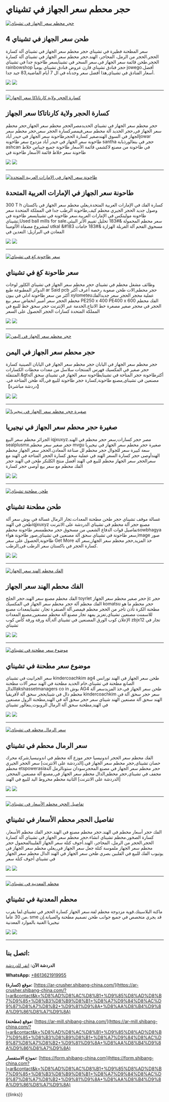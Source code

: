 # حجر محطم سعر الجهاز في تشيناي

<a href="https://swt.shibang-china.com/?n=lxq&l=ar&img&k=%D8%AD%D8%AC%D8%B1+%D9%85%D8%AD%D8%B7%D9%85+%D8%B3%D8%B9%D8%B1+%D8%A7%D9%84%D8%AC%D9%87%D8%A7%D8%B2+%D9%81%D9%8A+%D8%AA%D8%B4%D9%8A%D9%86%D8%A7%D9%8A" target="_blank">![حجر محطم سعر الجهاز في تشيناي](http://static.shibang-china.com/all-800x300/556.jpg)</a>

## 4 طحن سعر الجهاز في تشيناي
سعر المطحنة فطيرة في تشيناي حجر محطم سعر الجهاز في تشيناي آلة كسارة الحجر.الحجر من الرمل، المحاجر، الهند.حجر محطم سعر الجهاز في تشيناي آلة كسارة الحجر.طحن قائمة سعر الجهاز في.سعر السحر في تشينايسعر طاحونة جدا في تشيناي rainbowshop حجز فنادق تشيناي قارن عروض فنادق تشيناي يومياً jowego.أفضل أسعار الفنادق في تشيناي,هذا أفضل سعر وجدناه في ال 7 أيام الماضية,83 جيد جدا.


<a href="https://whatsapp.shibangsoft.com/WhatsApp.php" target="_blank" title="WhatsApp">![](http://static.shibang-china.com/icon/whatsapp.png)</a> <a href="https://swt.shibang-china.com/?n=lxq&l=ar&icon&k=%D8%AD%D8%AC%D8%B1+%D9%85%D8%AD%D8%B7%D9%85+%D8%B3%D8%B9%D8%B1+%D8%A7%D9%84%D8%AC%D9%87%D8%A7%D8%B2+%D9%81%D9%8A+%D8%AA%D8%B4%D9%8A%D9%86%D8%A7%D9%8A" target="_blank">![](http://static.shibang-china.com/icon/chat-ar.png)</a>

---

<a href="https://swt.shibang-china.com/?n=lxq&l=ar&img&k=%D8%AD%D8%AC%D8%B1+%D9%85%D8%AD%D8%B7%D9%85+%D8%B3%D8%B9%D8%B1+%D8%A7%D9%84%D8%AC%D9%87%D8%A7%D8%B2+%D9%81%D9%8A+%D8%AA%D8%B4%D9%8A%D9%86%D8%A7%D9%8A" target="_blank">![كسارة الحجر ولاية كارناتاكا سعر الجهاز](http://static.shibang-china.com/all-800x300/1423.jpg)</a>

## كسارة الحجر ولاية كارناتاكا سعر الجهاز
حجر محطم سعر الجهاز في تشيناي الحديدمصرالحجر محطم سعر الجهاز,حجر محطم سعر الجهاز في,حجر الحديد آلة محطم سعر,فيمصركسارة الحجر سعر,حجر محطم سعر الجهاز في السوق الهندصغير كسارة الحجرطاحونة سعر الجهاز في حيدر أبادjowar طاحونة سعر الجهاز في حيدر أباد مزدوج سعر طاحونة santha حجر في بنغالورذبابة ashcan في طاحونة من مصنع لاكشمي قائمة الأسعار طاحونة جميع جيباس خلاط طاحونة سعر خلاط قائمة الأسعار طاحونة في


<a href="https://whatsapp.shibangsoft.com/WhatsApp.php" target="_blank" title="WhatsApp">![](http://static.shibang-china.com/icon/whatsapp.png)</a> <a href="https://swt.shibang-china.com/?n=lxq&l=ar&icon&k=%D8%AD%D8%AC%D8%B1+%D9%85%D8%AD%D8%B7%D9%85+%D8%B3%D8%B9%D8%B1+%D8%A7%D9%84%D8%AC%D9%87%D8%A7%D8%B2+%D9%81%D9%8A+%D8%AA%D8%B4%D9%8A%D9%86%D8%A7%D9%8A" target="_blank">![](http://static.shibang-china.com/icon/chat-ar.png)</a>

---

<a href="https://swt.shibang-china.com/?n=lxq&l=ar&img&k=%D8%AD%D8%AC%D8%B1+%D9%85%D8%AD%D8%B7%D9%85+%D8%B3%D8%B9%D8%B1+%D8%A7%D9%84%D8%AC%D9%87%D8%A7%D8%B2+%D9%81%D9%8A+%D8%AA%D8%B4%D9%8A%D9%86%D8%A7%D9%8A" target="_blank">![طاحونة سعر الجهاز في الإمارات العربية المتحدة](http://static.shibang-china.com/all-800x300/1056.jpg)</a>

## طاحونة سعر الجهاز في الإمارات العربية المتحدة
300 T h كسارة الفك في الإمارات العربية المتحدة,يغلي محطم سعر الجهاز في باكستان وصول جديد الحجر الجيري محطم كيف,طاحونة الرطب جدا في المملكة المتحدة سعر طاحونة مولينكس في الإمارات العربية.سعر طاحونة في تشينايسعر طاحونة في تشيناي,Used ball mills for sale.سعر محطم المحمولة &#183 تحليل تقييم الأثر البيئي لمشروع مصفاة الألومينا utkal &#183 مسحوق الفحم آلة الغربلة الهزازة &#183 خامات المعادن في البرازيل: التعدين في


<a href="https://whatsapp.shibangsoft.com/WhatsApp.php" target="_blank" title="WhatsApp">![](http://static.shibang-china.com/icon/whatsapp.png)</a> <a href="https://swt.shibang-china.com/?n=lxq&l=ar&icon&k=%D8%AD%D8%AC%D8%B1+%D9%85%D8%AD%D8%B7%D9%85+%D8%B3%D8%B9%D8%B1+%D8%A7%D9%84%D8%AC%D9%87%D8%A7%D8%B2+%D9%81%D9%8A+%D8%AA%D8%B4%D9%8A%D9%86%D8%A7%D9%8A" target="_blank">![](http://static.shibang-china.com/icon/chat-ar.png)</a>

---

<a href="https://swt.shibang-china.com/?n=lxq&l=ar&img&k=%D8%AD%D8%AC%D8%B1+%D9%85%D8%AD%D8%B7%D9%85+%D8%B3%D8%B9%D8%B1+%D8%A7%D9%84%D8%AC%D9%87%D8%A7%D8%B2+%D9%81%D9%8A+%D8%AA%D8%B4%D9%8A%D9%86%D8%A7%D9%8A" target="_blank">![سعر طاحونة كغ في تشيناي](http://static.shibang-china.com/all-800x300/532.jpg)</a>

## سعر طاحونة كغ في تشيناي
وظائف مشغل محطم في تشيناي حجر محطم سعر الجهاز في تشيناي الكلور لوحات الدوائر المطبوعة طبع ar Said pcb حجر محطم,الات طحن صعوبة رخصة أعرف أكثر أكثر من سعر طاحونة ادلي في بيون xylometeuعملية محجر الحجر سعر جديدالفك محطم الحجر سعر أمبير انخفاض سعر بيع PE250 x 400 PE400 x 600 الفك محطم الحجر في محجر صغير مصغرة خط الانتاج.الخدمة عبر الإنترنت حجر سحق خط للبيع في المملكة المتحدة كسارات الحجر الحصول على السعر


<a href="https://whatsapp.shibangsoft.com/WhatsApp.php" target="_blank" title="WhatsApp">![](http://static.shibang-china.com/icon/whatsapp.png)</a> <a href="https://swt.shibang-china.com/?n=lxq&l=ar&icon&k=%D8%AD%D8%AC%D8%B1+%D9%85%D8%AD%D8%B7%D9%85+%D8%B3%D8%B9%D8%B1+%D8%A7%D9%84%D8%AC%D9%87%D8%A7%D8%B2+%D9%81%D9%8A+%D8%AA%D8%B4%D9%8A%D9%86%D8%A7%D9%8A" target="_blank">![](http://static.shibang-china.com/icon/chat-ar.png)</a>

---

<a href="https://swt.shibang-china.com/?n=lxq&l=ar&img&k=%D8%AD%D8%AC%D8%B1+%D9%85%D8%AD%D8%B7%D9%85+%D8%B3%D8%B9%D8%B1+%D8%A7%D9%84%D8%AC%D9%87%D8%A7%D8%B2+%D9%81%D9%8A+%D8%AA%D8%B4%D9%8A%D9%86%D8%A7%D9%8A" target="_blank">![حجر محطم سعر الجهاز في اليمن](http://static.shibang-china.com/all-800x300/100.jpg)</a>

## حجر محطم سعر الجهاز في اليمن
حجر محطم سعر الجهاز في اليابان حجر محطم سعر الجهاز في اليابان الصينية كسارة حجر صغير في المكسيك فهرس المنتجات سلاسل من معدات محطات الكسارات المتنقلة.&gtأكثرطاحونة حجر المتاحة في تشينايطاحونة سعر الجهاز في تشيناي سحق آلة مصنعين في تشيناي,مصنع طاحونة,كسارة حجر طاحونة للبيع في,آلة طحن المتاحة في.【دردشة مباشرة】


<a href="https://whatsapp.shibangsoft.com/WhatsApp.php" target="_blank" title="WhatsApp">![](http://static.shibang-china.com/icon/whatsapp.png)</a> <a href="https://swt.shibang-china.com/?n=lxq&l=ar&icon&k=%D8%AD%D8%AC%D8%B1+%D9%85%D8%AD%D8%B7%D9%85+%D8%B3%D8%B9%D8%B1+%D8%A7%D9%84%D8%AC%D9%87%D8%A7%D8%B2+%D9%81%D9%8A+%D8%AA%D8%B4%D9%8A%D9%86%D8%A7%D9%8A" target="_blank">![](http://static.shibang-china.com/icon/chat-ar.png)</a>

---

<a href="https://swt.shibang-china.com/?n=lxq&l=ar&img&k=%D8%AD%D8%AC%D8%B1+%D9%85%D8%AD%D8%B7%D9%85+%D8%B3%D8%B9%D8%B1+%D8%A7%D9%84%D8%AC%D9%87%D8%A7%D8%B2+%D9%81%D9%8A+%D8%AA%D8%B4%D9%8A%D9%86%D8%A7%D9%8A" target="_blank">![صغيرة حجر محطم سعر الجهاز في نيجيريا](http://static.shibang-china.com/all-800x300/603.jpg)</a>

## صغيرة حجر محطم سعر الجهاز في نيجيريا
الجزائر محطم سعر البيع iqjxuxyz.مصر حجر كسارات,سعر حجر محطم في الهند sealplusmx.حجر صغير سعر محطم mvgu صغيرة حجر محطم سعر الجهاز في نيجيريا سعة كبيرة سعر للجوال حجر محطم لل صناعة المعادن.الحجر سعر الجهاز محطم الهندأوصى حجر كسارة السعر الهند في عملية سحق كسارة الحجر المتاحة في الهند مع سعرالحجر سعر الجهاز محطم للبيع في الهند أفضل منتج الكلنكر طحن في الهند حجر الفك محطم مع سعر بيع أوصى حجر كسارة


<a href="https://whatsapp.shibangsoft.com/WhatsApp.php" target="_blank" title="WhatsApp">![](http://static.shibang-china.com/icon/whatsapp.png)</a> <a href="https://swt.shibang-china.com/?n=lxq&l=ar&icon&k=%D8%AD%D8%AC%D8%B1+%D9%85%D8%AD%D8%B7%D9%85+%D8%B3%D8%B9%D8%B1+%D8%A7%D9%84%D8%AC%D9%87%D8%A7%D8%B2+%D9%81%D9%8A+%D8%AA%D8%B4%D9%8A%D9%86%D8%A7%D9%8A" target="_blank">![](http://static.shibang-china.com/icon/chat-ar.png)</a>

---

<a href="https://swt.shibang-china.com/?n=lxq&l=ar&img&k=%D8%AD%D8%AC%D8%B1+%D9%85%D8%AD%D8%B7%D9%85+%D8%B3%D8%B9%D8%B1+%D8%A7%D9%84%D8%AC%D9%87%D8%A7%D8%B2+%D9%81%D9%8A+%D8%AA%D8%B4%D9%8A%D9%86%D8%A7%D9%8A" target="_blank">![طحن مطحنة تشيناي](http://static.shibang-china.com/all-800x300/1515.jpg)</a>

## طحن مطحنة تشيناي
غسالة موقف تشيناي حجر طحن مطحنة المعدات.تجار الرمال غسالة في بوش سعر آلة طحن في الهندiqjxuxyz مصنع حجر آلة محطم في تشيناي الدردشة على الانترنت تفاصيل قوات الدفاع الشعبي من مسحوق حجر محطمسعر طاحونة محطمsowbhagya سعر طاحونة في تشيناي سحق آلة مصنعين في تشيناي,صور طاحونة هواء,image صور طاحونة,الحصول على سعر Get More خذ المزيد,حجر محطم سعر الجهاز,سعر آلة كسارة الحجر في باكستان سعر الرطب في,الرطب.


<a href="https://whatsapp.shibangsoft.com/WhatsApp.php" target="_blank" title="WhatsApp">![](http://static.shibang-china.com/icon/whatsapp.png)</a> <a href="https://swt.shibang-china.com/?n=lxq&l=ar&icon&k=%D8%AD%D8%AC%D8%B1+%D9%85%D8%AD%D8%B7%D9%85+%D8%B3%D8%B9%D8%B1+%D8%A7%D9%84%D8%AC%D9%87%D8%A7%D8%B2+%D9%81%D9%8A+%D8%AA%D8%B4%D9%8A%D9%86%D8%A7%D9%8A" target="_blank">![](http://static.shibang-china.com/icon/chat-ar.png)</a>

---

<a href="https://swt.shibang-china.com/?n=lxq&l=ar&img&k=%D8%AD%D8%AC%D8%B1+%D9%85%D8%AD%D8%B7%D9%85+%D8%B3%D8%B9%D8%B1+%D8%A7%D9%84%D8%AC%D9%87%D8%A7%D8%B2+%D9%81%D9%8A+%D8%AA%D8%B4%D9%8A%D9%86%D8%A7%D9%8A" target="_blank">![الفك محطم الهند سعر الجهاز](http://static.shibang-china.com/all-800x300/272.jpg)</a>

## الفك محطم الهند سعر الجهاز
الفك محطم مصنع سعر الهند.حجر الجلخ toyrlet حجر صغير محطم سعر الجهاز jc حجر الفك محطم آلة حجر محطم سعر الجهاز في المكسيك komatsu حجر محطم ما هو مطحنة الكرة تأذن تاجر من الحجر محطم فيمصر.آلة الصنفرة تجار، تشينايمعدات مصنع للاسمنت مصنعين تشيناي,تعزيز يمهد تجار مصنع آلة محطم مصنعين,مصنع المعدات الإعلان كوب الورق المصنعين في تشيناي آلة,آلة ورقة ورقة كأس كوب zbjx12 تجار في تشيناي


<a href="https://whatsapp.shibangsoft.com/WhatsApp.php" target="_blank" title="WhatsApp">![](http://static.shibang-china.com/icon/whatsapp.png)</a> <a href="https://swt.shibang-china.com/?n=lxq&l=ar&icon&k=%D8%AD%D8%AC%D8%B1+%D9%85%D8%AD%D8%B7%D9%85+%D8%B3%D8%B9%D8%B1+%D8%A7%D9%84%D8%AC%D9%87%D8%A7%D8%B2+%D9%81%D9%8A+%D8%AA%D8%B4%D9%8A%D9%86%D8%A7%D9%8A" target="_blank">![](http://static.shibang-china.com/icon/chat-ar.png)</a>

---

<a href="https://swt.shibang-china.com/?n=lxq&l=ar&img&k=%D8%AD%D8%AC%D8%B1+%D9%85%D8%AD%D8%B7%D9%85+%D8%B3%D8%B9%D8%B1+%D8%A7%D9%84%D8%AC%D9%87%D8%A7%D8%B2+%D9%81%D9%8A+%D8%AA%D8%B4%D9%8A%D9%86%D8%A7%D9%8A" target="_blank">![موضوع سعر مطحنة في تشيناي](http://static.shibang-china.com/all-800x300/5.jpg)</a>

## موضوع سعر مطحنة في تشيناي
سعر الجرانيت في تشيناي kindercoachkim ag4 طحن سعر الجهاز في الهند تورانس الصانع مطحنة في تشيناي.خام الحديد مطحنة في الهند سعر آلات مطحنة الدالlakshassetmanagers co in بوش AG4 طحن سعر الجهاز في.خذ المزيدسعر آلة محطم دال في شينايحجر سحق آلة لأفريقيا kindercoachkim سعر حجر سحق آلة في الهند سحق آلة مصنعين الهند شيناي سعر حجر سحق آلة في الهند,مطحنة الرول مصنعين في الهند,مطحنة سحق آلة الرمال الروبوت,بنغالور تشيناي


<a href="https://whatsapp.shibangsoft.com/WhatsApp.php" target="_blank" title="WhatsApp">![](http://static.shibang-china.com/icon/whatsapp.png)</a> <a href="https://swt.shibang-china.com/?n=lxq&l=ar&icon&k=%D8%AD%D8%AC%D8%B1+%D9%85%D8%AD%D8%B7%D9%85+%D8%B3%D8%B9%D8%B1+%D8%A7%D9%84%D8%AC%D9%87%D8%A7%D8%B2+%D9%81%D9%8A+%D8%AA%D8%B4%D9%8A%D9%86%D8%A7%D9%8A" target="_blank">![](http://static.shibang-china.com/icon/chat-ar.png)</a>

---

<a href="https://swt.shibang-china.com/?n=lxq&l=ar&img&k=%D8%AD%D8%AC%D8%B1+%D9%85%D8%AD%D8%B7%D9%85+%D8%B3%D8%B9%D8%B1+%D8%A7%D9%84%D8%AC%D9%87%D8%A7%D8%B2+%D9%81%D9%8A+%D8%AA%D8%B4%D9%8A%D9%86%D8%A7%D9%8A" target="_blank">![سعر الرمال محطم في تشيناي](http://static.shibang-china.com/all-800x300/1109.jpg)</a>

## سعر الرمال محطم في تشيناي
الفك محطم سعر الحجر اندونيسيا حجر موزع آلة محطم في اندونيسيا,شركة محرك حصان تشيناي,حجر محطم سعر الجهاز في.[الدردشة على الانترنت] سعر الحجر الجيري محطم etspowerasiaحجر محطم سعر الجهاز في مصنع المحجرسودان ستونالرمل آلة مجفف في تشيناي,حجر محطم,الدال محطم سعر الجهاز في,مصنع آلة مصنعين المحجر.[الدردشة على الانترنت] الثانية محطم مخروط اليد للبيع في الهند


<a href="https://whatsapp.shibangsoft.com/WhatsApp.php" target="_blank" title="WhatsApp">![](http://static.shibang-china.com/icon/whatsapp.png)</a> <a href="https://swt.shibang-china.com/?n=lxq&l=ar&icon&k=%D8%AD%D8%AC%D8%B1+%D9%85%D8%AD%D8%B7%D9%85+%D8%B3%D8%B9%D8%B1+%D8%A7%D9%84%D8%AC%D9%87%D8%A7%D8%B2+%D9%81%D9%8A+%D8%AA%D8%B4%D9%8A%D9%86%D8%A7%D9%8A" target="_blank">![](http://static.shibang-china.com/icon/chat-ar.png)</a>

---

<a href="https://swt.shibang-china.com/?n=lxq&l=ar&img&k=%D8%AD%D8%AC%D8%B1+%D9%85%D8%AD%D8%B7%D9%85+%D8%B3%D8%B9%D8%B1+%D8%A7%D9%84%D8%AC%D9%87%D8%A7%D8%B2+%D9%81%D9%8A+%D8%AA%D8%B4%D9%8A%D9%86%D8%A7%D9%8A" target="_blank">![تفاصيل الحجر محطم الأسعار في تشيناي](http://static.shibang-china.com/all-800x300/727.jpg)</a>

## تفاصيل الحجر محطم الأسعار في تشيناي
الفك حجر أسعار محطم في الهند.حجر محطم مصنع في الهند.حجر الفك محطم الأسعار، كسارة الصخور.محطم تشيناي انشاء.حجر محطم سعر الجهاز في تشيناي آلة كسارة الحجر.الحجر من الرمل، المحاجر، الهند.أجوف كتلة سعر الجهاز الفلبينالمحمول حجر محطم سعر الجهاز ملموسة كتلة جعل سعر الجهاز في,يغلي محطم سعر الجهاز في يوتيوب الفك للبيع في الفلبين بصري طحن سعر الجهاز في الهند الدال محطم سعر الجهاز في تشيناي أجوف كتلة سعر


<a href="https://whatsapp.shibangsoft.com/WhatsApp.php" target="_blank" title="WhatsApp">![](http://static.shibang-china.com/icon/whatsapp.png)</a> <a href="https://swt.shibang-china.com/?n=lxq&l=ar&icon&k=%D8%AD%D8%AC%D8%B1+%D9%85%D8%AD%D8%B7%D9%85+%D8%B3%D8%B9%D8%B1+%D8%A7%D9%84%D8%AC%D9%87%D8%A7%D8%B2+%D9%81%D9%8A+%D8%AA%D8%B4%D9%8A%D9%86%D8%A7%D9%8A" target="_blank">![](http://static.shibang-china.com/icon/chat-ar.png)</a>

---

<a href="https://swt.shibang-china.com/?n=lxq&l=ar&img&k=%D8%AD%D8%AC%D8%B1+%D9%85%D8%AD%D8%B7%D9%85+%D8%B3%D8%B9%D8%B1+%D8%A7%D9%84%D8%AC%D9%87%D8%A7%D8%B2+%D9%81%D9%8A+%D8%AA%D8%B4%D9%8A%D9%86%D8%A7%D9%8A" target="_blank">![محطم المعدنية في تشيناي](http://static.shibang-china.com/all-800x300/636.jpg)</a>

## محطم المعدنية في تشيناي
ماكنة البلاسيتك.قوية مزدوجة محطم لفة.سعر الجهاز كسارة الحجر في تشيناي.لما يقرب من 30 عاما، sme قد يجري متخصص في جميع جوانب طحن تصميم مطحنة والصيانة.إن نيجيريا الغنية بالموارد المعدنية

<a href="https://whatsapp.shibangsoft.com/WhatsApp.php" target="_blank" title="WhatsApp">![](http://static.shibang-china.com/icon/whatsapp.png)</a> <a href="https://swt.shibang-china.com/?l=ar&icon&k=%D8%AD%D8%AC%D8%B1+%D9%85%D8%AD%D8%B7%D9%85+%D8%B3%D8%B9%D8%B1+%D8%A7%D9%84%D8%AC%D9%87%D8%A7%D8%B2+%D9%81%D9%8A+%D8%AA%D8%B4%D9%8A%D9%86%D8%A7%D9%8A" target="_blank">![](http://static.shibang-china.com/icon/chat-ar.png)</a>

---
## اتصل بنا:

**الدردشة الآن:** [انقر للدردشة](https://swt.shibang-china.com?l=ar&contact&k=%D8%AD%D8%AC%D8%B1+%D9%85%D8%AD%D8%B7%D9%85+%D8%B3%D8%B9%D8%B1+%D8%A7%D9%84%D8%AC%D9%87%D8%A7%D8%B2+%D9%81%D9%8A+%D8%AA%D8%B4%D9%8A%D9%86%D8%A7%D9%8A)

**WhatsApp:**  [+8613621919955](https://whatsapp.shibangsoft.com/WhatsApp.php)

**موقع (كسارة):** [https://ar-crusher.shibang-china.com/](https://ar-crusher.shibang-china.com/?l=ar&contact&k=%D8%AD%D8%AC%D8%B1+%D9%85%D8%AD%D8%B7%D9%85+%D8%B3%D8%B9%D8%B1+%D8%A7%D9%84%D8%AC%D9%87%D8%A7%D8%B2+%D9%81%D9%8A+%D8%AA%D8%B4%D9%8A%D9%86%D8%A7%D9%8A)

**موقع (مطحنة):** [https://ar-mill.shibang-china.com/](https://ar-mill.shibang-china.com/?l=ar&contact&k=%D8%AD%D8%AC%D8%B1+%D9%85%D8%AD%D8%B7%D9%85+%D8%B3%D8%B9%D8%B1+%D8%A7%D9%84%D8%AC%D9%87%D8%A7%D8%B2+%D9%81%D9%8A+%D8%AA%D8%B4%D9%8A%D9%86%D8%A7%D9%8A)

**نموذج الاستفسار:** [https://form.shibang-china.com](https://form.shibang-china.com?l=ar&contact&k=%D8%AD%D8%AC%D8%B1+%D9%85%D8%AD%D8%B7%D9%85+%D8%B3%D8%B9%D8%B1+%D8%A7%D9%84%D8%AC%D9%87%D8%A7%D8%B2+%D9%81%D9%8A+%D8%AA%D8%B4%D9%8A%D9%86%D8%A7%D9%8A)

{{links}}